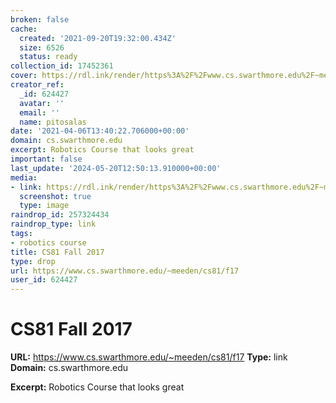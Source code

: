 ```yaml
---
broken: false
cache:
  created: '2021-09-20T19:32:00.434Z'
  size: 6526
  status: ready
collection_id: 17452361
cover: https://rdl.ink/render/https%3A%2F%2Fwww.cs.swarthmore.edu%2F~meeden%2Fcs81%2Ff17
creator_ref:
  _id: 624427
  avatar: ''
  email: ''
  name: pitosalas
date: '2021-04-06T13:40:22.706000+00:00'
domain: cs.swarthmore.edu
excerpt: Robotics Course that looks great
important: false
last_update: '2024-05-20T12:50:13.910000+00:00'
media:
- link: https://rdl.ink/render/https%3A%2F%2Fwww.cs.swarthmore.edu%2F~meeden%2Fcs81%2Ff17
  screenshot: true
  type: image
raindrop_id: 257324434
raindrop_type: link
tags:
- robotics course
title: CS81 Fall 2017
type: drop
url: https://www.cs.swarthmore.edu/~meeden/cs81/f17
user_id: 624427
---
```


# CS81 Fall 2017

**URL:** https://www.cs.swarthmore.edu/~meeden/cs81/f17
**Type:** link
**Domain:** cs.swarthmore.edu

**Excerpt:** Robotics Course that looks great
